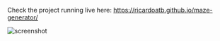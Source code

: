 Check the project running live here: https://ricardoatb.github.io/maze-generator/


![screenshot](https://github.com/RicardoATB/maze-generator/blob/master/screenshot.png)
